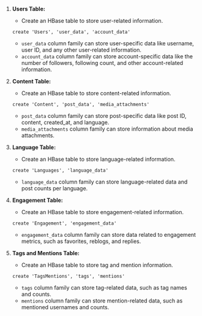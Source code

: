 1. **Users Table:**
   - Create an HBase table to store user-related information.

   ```
   create 'Users', 'user_data', 'account_data'
   ```

   - `user_data` column family can store user-specific data like username, user ID, and any other user-related information.
   - `account_data` column family can store account-specific data like the number of followers, following count, and other account-related information.

2. **Content Table:**
   - Create an HBase table to store content-related information.

   ```
   create 'Content', 'post_data', 'media_attachments'
   ```

   - `post_data` column family can store post-specific data like post ID, content, created_at, and language.
   - `media_attachments` column family can store information about media attachments.

3. **Language Table:**
   - Create an HBase table to store language-related information.

   ```
   create 'Languages', 'language_data'
   ```

   - `language_data` column family can store language-related data and post counts per language.

4. **Engagement Table:**
   - Create an HBase table to store engagement-related information.

   ```
   create 'Engagement', 'engagement_data'
   ```

   - `engagement_data` column family can store data related to engagement metrics, such as favorites, reblogs, and replies.

5. **Tags and Mentions Table:**
   - Create an HBase table to store tag and mention information.

   ```
   create 'TagsMentions', 'tags', 'mentions'
   ```

   - `tags` column family can store tag-related data, such as tag names and counts.
   - `mentions` column family can store mention-related data, such as mentioned usernames and counts.
